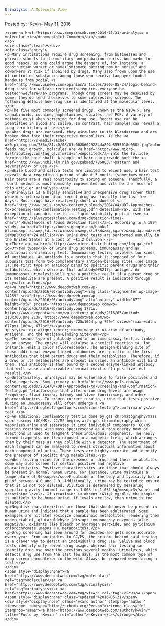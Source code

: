 ```yaml
---
Urinalysis: A Molecular View
---
```

<article class="post-listing post-14258 post type-post status-publish format-standard has-post-thumbnail hentry  tag-molecular tag-urinalysis tag-view">
    <div class="post-inner">
        <span>Posted by: <a href="https://www.deepdotweb.com/author/kevin/" title="">-Kevin- </a></span>
    <span>May 31, 2016</span>
    
    <span><a href="https://www.deepdotweb.com/2016/05/31/urinalysis-a-molecular-view/#comments">1 Comment</a></span>
    </p>
    <div class="clear"></div>
    <div class="entry">
    <p>Many institutions require drug screening, from businesses and private schools to the military and probation courts. And maybe for good reason, as one could argue the dangers of, for instance, a construction worker or naval shipmate putting him or herself and coworkers at risk if impaired by drugs. Many also frown upon the use of controlled substances among those who receive taxpayer-funded handouts from social <a href="http://www.usnews.com/opinion/articles/2016-05-24/logic-behind-drug-tests-for-welfare-recipients-requires-everyone-be-tested">welfare</a> programs. Though drug screens may be despised by some, they do lend themselves to some interesting science. The following details how drug use is identified at the molecular level.</p>
    <p>The five most commonly screened drugs, known as the NIDA 5, are cannabinoids, cocaine, amphetamines, opiates, and PCP. A variety of methods exist when screening for drug use. Recent use can be identified in blood and saliva. In contrast, hair samples can reveal a long-term history of use.</p>
    <p>When drugs are consumed, they circulate in the bloodstream and are broken down into their respective metabolites. As the <a href="https://s-media-cache-ak0.pinimg.com/736x/81/c0/08/81c00806029284da897e8555018e0502.jpg">blooodstream</a> feeds hair growth, molecules are <a href="http://www.micro-distributing.com/faq_qa.cfm?id=3">deposited</a> into the follicle, forming the hair shaft. A sample of hair can provide both the <a href="http://www.ncbi.nlm.nih.gov/pubmed/7860037">pattern and severity</a> of use.</p>
    <p>While blood and saliva tests are limited to recent use, a hair test reveals data regarding a period of about 3 months (sometimes more). Hair tests are a real monstrosity to spring on someone. Thankfully, a fourth method is most commonly implemented and will be the focus of this article: urinalysis.</p>
    <p>Urinalysis is a highly sensitive and inexpensive drug screen that provides information about recent drug use (usually the last few days). Most drugs have relatively short windows of <a href="http://www.pcls.com/wp-content/uploads/2014/04/UDT-Approaches-to-Screening-and-Confirmation-Testing.pdf">detection</a>, with the exception of cannabis due to its lipid solubility profile (see <a href="http://alwaystestclean.com/drug-detection-times-chart/">Substances of Abuse Detection Times</a>). According to a 1994 study, <a href="https://books.google.com/books?hl=en&amp;lr=&amp;id=ZNIEW1B6SV8C&amp;oi=fnd&amp;pg=PT7&amp;dq=Under+the+influence%3F+Drugs+and+the+American+work+force.+Bethesda,+MD:+National+Academies+Press.+1994.&amp;ots=3dWKOuvPrR&amp;sig=F_YoAA511KJAq3J-iaW8plKtcF8">24 million</a> urine drug tests are performed annually in the United States at a cost of ~$1.2 billion.</p>
    <p>There are <a href="http://www.micro-distributing.com/faq_qa.cfm?id=3">two types</a> of urine drug screens, immunoassay and an additional confirmatory test. Immunoassay testing involves two kinds of antibodies. An antibody is a protein that is composed of four subunits that form two complementary antigen-binding sites (see image 1).The first type of antibody binds to specific parent drugs and their metabolites, which serve as this antibody&#8217;s antigen. An immunoassay urinalysis will give a positive result if a parent drug or its metabolite are present. A positive result is indicated through enzymatic action.</p>
    <p><a href="https://www.deepdotweb.com/wp-content/uploads/2016/05/antiody.png"><img class="aligncenter wp-image-14259" src="https://www.deepdotweb.com/wp-content/uploads/2016/05/antiody.png" alt="antiody" width="677" height="956" srcset="https://www.deepdotweb.com/wp-content/uploads/2016/05/antiody.png 1771w, https://www.deepdotweb.com/wp-content/uploads/2016/05/antiody-213x300.png 213w, https://www.deepdotweb.com/wp-content/uploads/2016/05/antiody-725x1024.png 725w" sizes="(max-width: 677px) 100vw, 677px"/></a></p>
    <p style="text-align: center;"><em>Image 1: Diagram of Antibody, Antigens, and the Antigen-Binding Site</em></p>
    <p>The second type of antibody used in an immunoassay test is linked to an enzyme. The enzyme will catalyse a chemical reaction to, for instance, emit a color (fluorescence). The antigen-binding site of these additional enzyme-linked antibodies are specific to the first antibodies that bind parent drugs and their metabolites. Therefore, if a drug or its metabolites are present in urine, an antibody will bind them. This antibody is then bound by a second enzyme-linked antibody that will cause an observable chemical reaction (a positive test result).</p>
    <p>Unfortunately, urinalysis may be vulnerable to false positives and false negatives. Some primary <a href="http://www.pcls.com/wp-content/uploads/2014/04/UDT-Approaches-to-Screening-and-Confirmation-Testing.pdf">factors</a> that alter urine drug levels are usage frequency, fluid intake, kidney and liver functioning, and other pharmacokinetics. To ensure correct results, urine that tests positive during an immunoassay will often undergo a <a href="https://drugtestingnetwork.com/urine-testing">confirmatory</a> test.</p>
    <p>An additional confirmatory test is done by gas chromatography/mass spectroscopy (GC/MS). GC/MS begins with gas chromatography which vaporizes urine and separates it into individual components. GC/MS testing continues with mass spectroscopy as a high energy beam of electrons is used to fragment these individual components. The newly formed fragments are then exposed to a magnetic field, which arranges them by their mass as they collide with a detector. The assortment of each fragment can be analysed to reveal structural information about each component of urine. These tests are highly accurate and identify the presence of specific drug metabolites.</p>
    <p>When testing urine for the presence of drugs and their metabolites, some may also screen for certain positive and negative characteristics. Positive characteristics are those that should always be present in normal human urine. For instance, urine maintains a temperature of 96<sup>o</sup>F outside of the body and typically has a pH of between 4.0 and 9.0. Additionally, urine may be tested to ensure that it is not too diluted. Dilution is determined by measuring specific gravity (normal range is 1.003 to 1.030 kg/m<sup>3</sup>) and creatinine levels. If creatinine is absent (&lt;5 mg/dl), the sample is unlikely to be human urine. If levels are low, then urine is too diluted.</p>
    <p>Negative characteristics are those that should never be present in human urine and indicate that a sample has been adulterated. Some examples are nitrites (oxidize cannabinoid metabolites, rendering them undetectable), glutaraldehyde (disrupt immunoassay enzymes→ false negative), oxidants like bleach or hydrogen peroxide, and pyridinium chlorochromate (masks THC metabolites).</p>
    <p>Drug screening has been around for decades and gets more accurate every year. From antibodies to GC/MS, the science behind said testing is a clever way to detect an individual’s drug use. Saliva and blood tests identify only recent drug usage, whereas hair testing can identify drug use over the previous several months. Urinalysis, which detects drug use from the last few days, is the most common type of drug screen encountered in the wild. Always be prepared when facing a test.</p>
    </div>
    <span style="display:none"><a href="https://www.deepdotweb.com/tag/molecular/" rel="tag">molecular</a> <a href="https://www.deepdotweb.com/tag/urinalysis/" rel="tag">urinalysis</a> <a href="https://www.deepdotweb.com/tag/view/" rel="tag">view</a></span> <span style="display:none" class="updated">2016-05-31</span>
    <div style="display:none" class="vcard author" itemprop="author" itemscope itemtype="http://schema.org/Person"><strong class="fn" itemprop="name"><a href="https://www.deepdotweb.com/author/kevin/" title="Posts by -Kevin-" rel="author">-Kevin-</a></strong></div>
    </div>
</article>

